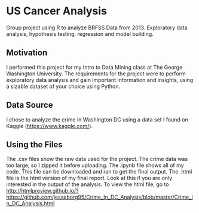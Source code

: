 # US Cancer Analysis
Group project using R to analyze BRFSS Data from 2013. Exploratory data analysis, hypothesis testing, regression and model building.

## Motivation
I performed this project for my Intro to Data Mining class at The George Washington University. The requirements for the project were to perform exploratory data analysis and gain important information and insights, using a sizable dataset of your choice using Python.

## Data Source
I chose to analyze the crime in Washington DC using a data set I found on Kaggle (https://www.kaggle.com/).

## Using the Files
The .csv files show the raw data used for the project. The crime data was too large, so I zipped it before uploading.
The .ipynb file shows all of my code. This file can be downloaded and ran to get the final output.
The .html file is the html version of my final report. Look at this if you are only interested in the output of the analysis. To view the html file, go to http://htmlpreview.github.io/?https://github.com/jesseborg95/Crime_In_DC_Analysis/blob/master/Crime_in_DC_Analysis.html
